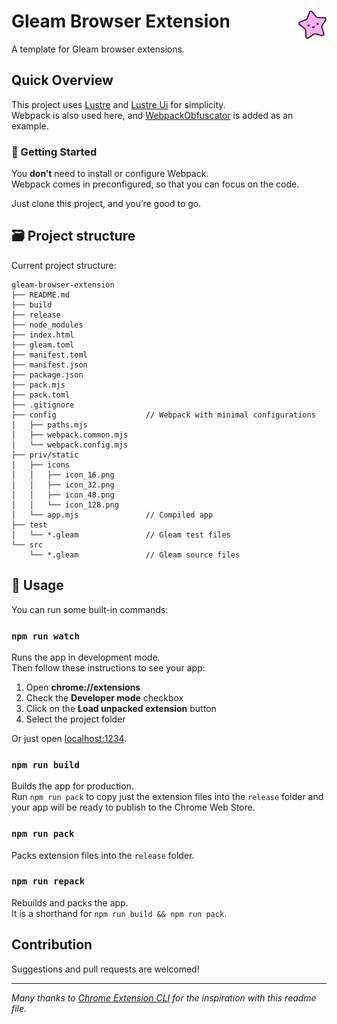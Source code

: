 # <img src="./priv/static/icons/icon_128.png" width="45" align="right"> Gleam Browser Extension

A template for Gleam browser extensions.

## Quick Overview

This project uses [Lustre](https://github.com/lustre-labs/lustre) and [Lustre Ui](https://github.com/lustre-labs/ui) for simplicity.<br>
Webpack is also used here, and [WebpackObfuscator](https://github.com/javascript-obfuscator/webpack-obfuscator) is added as an example.

### 🔋 Getting Started

You **don’t** need to install or configure Webpack.<br>
Webpack comes in preconfigured, so that you can focus on the code.

Just clone this project, and you’re good to go.

## 🗃️ Project structure

Current project structure:

```
gleam-browser-extension
├── README.md
├── build
├── release
├── node_modules
├── index.html
├── gleam.toml
├── manifest.toml
├── manifest.json
├── package.json
├── pack.mjs
├── pack.toml
├── .gitignore
├── config                    // Webpack with minimal configurations
│   ├── paths.mjs
│   ├── webpack.common.mjs
│   └── webpack.config.mjs
├── priv/static
│   ├── icons
│   │   ├── icon_16.png
│   │   ├── icon_32.png
│   │   ├── icon_48.png
│   │   └── icon_128.png
│   └── app.mjs               // Compiled app
├── test 
│   └── *.gleam               // Gleam test files
└── src
    └── *.gleam               // Gleam source files
```

## 📝 Usage

You can run some built-in commands:

### `npm run watch`

Runs the app in development mode.<br>
Then follow these instructions to see your app:

1. Open **chrome://extensions**
2. Check the **Developer mode** checkbox
3. Click on the **Load unpacked extension** button
4. Select the project folder

Or just open [localhost:1234](http://localhost:1234).

### `npm run build`

Builds the app for production.<br>
Run `npm run pack` to
copy just the extension files into the `release` folder and your app will be ready to publish to the Chrome Web Store.<br>

### `npm run pack`

Packs extension files into the `release` folder.

### `npm run repack`

Rebuilds and packs the app.<br>
It is a shorthand for `npm run build && npm run pack`.


## Contribution

Suggestions and pull requests are welcomed!

---

_Many thanks to [Chrome Extension CLI](https://github.com/dutiyesh/chrome-extension-cli/blob/master/README.md) for the inspiration with this readme file._
